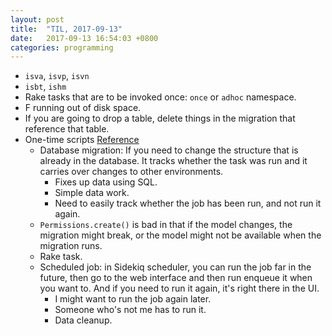 ```yaml
---
layout: post
title:  "TIL, 2017-09-13"
date:   2017-09-13 16:54:03 +0800
categories: programming
---
```


- `isva`, `isvp`, `isvn`
- `isbt`, `ishm`
- Rake tasks that are to be invoked once: `once` or `adhoc` namespace.
- F running out of disk space.
- If you are going to drop a table, delete things in the migration that reference that table.
- One-time scripts [Reference](https://www.justinweiss.com/articles/writing-a-one-time-script-in-rails/)
  - Database migration: If you need to change the structure that is already in the database. It tracks whether the task was run and it carries over changes to other environments.
    - Fixes up data using SQL.
    - Simple data work.
    - Need to easily track whether the job has been run, and not run it again.
  - `Permissions.create()` is bad in that if the model changes, the migration might break, or the model might not be available when the migration runs.
  - Rake task.
  - Scheduled job: in Sidekiq scheduler, you can run the job far in the future, then go to the web interface and then run enqueue it when you want to. And if you need to run it again, it's right there in the UI.
    - I might want to run the job again later.
    - Someone who's not me has to run it.
    - Data cleanup.
